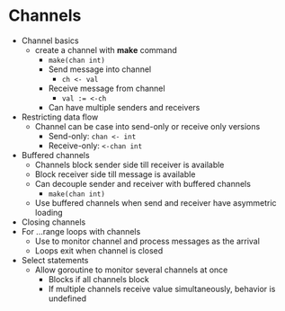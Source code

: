 # Channels

- Channel basics
    - create a channel with **make** command
        - ```make(chan int)```
        - Send message into channel
            - ```ch <- val```
        - Receive message from channel
            - ```val := <-ch```
        - Can have multiple senders and receivers
- Restricting data flow
    - Channel can be case into send-only or receive only versions
        - Send-only: ```chan <- int```
        - Receive-only: ```<-chan int```
- Buffered channels
    - Channels block sender side till receiver is available
    - Block receiver side till message is available
    - Can decouple sender and receiver with buffered channels
        - ```make(chan int)```
    - Use buffered channels when send and receiver have asymmetric loading
- Closing channels
- For ...range loops with channels
    - Use to monitor channel and process messages as the arrival
    - Loops exit when channel is closed
- Select statements
    - Allow goroutine to monitor several channels at once
        - Blocks if all channels block
        - If multiple channels receive value simultaneously, behavior is undefined